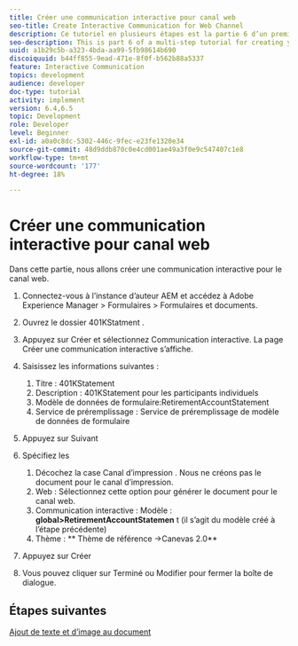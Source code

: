 ```yaml
---
title: Créer une communication interactive pour canal web
seo-title: Create Interactive Communication for Web Channel
description: Ce tutoriel en plusieurs étapes est la partie 6 d’un premier document de communication interactive. Dans cette partie, nous allons créer une communication interactive pour le canal web.
seo-description: This is part 6 of a multi-step tutorial for creating your first interactive communications document. In this part, we will create Interactive Communication for Web Channel.
uuid: a1b29c5b-a323-4bda-aa99-5fb98614b690
discoiquuid: b44ff855-9ead-471e-8f0f-b562b88a5337
feature: Interactive Communication
topics: development
audience: developer
doc-type: tutorial
activity: implement
version: 6.4,6.5
topic: Development
role: Developer
level: Beginner
exl-id: a0a0c8dc-5302-446c-9fec-e23fe1320e34
source-git-commit: 48d9ddb870c0e4cd001ae49a3f0e9c547407c1e8
workflow-type: tm+mt
source-wordcount: '177'
ht-degree: 18%

---
```


# Créer une communication interactive pour canal web

Dans cette partie, nous allons créer une communication interactive pour le canal web.

1. Connectez-vous à l’instance d’auteur AEM et accédez à Adobe Experience Manager > Formulaires > Formulaires et documents.
1. Ouvrez le dossier 401KStatment .
1. Appuyez sur Créer et sélectionnez Communication interactive. La page Créer une communication interactive s’affiche.
1. Saisissez les informations suivantes :

   1. Titre : 401KStatement
   1. Description : 401KStatement pour les participants individuels
   1. Modèle de données de formulaire:RetirementAccountStatement
   1. Service de préremplissage : Service de préremplissage de modèle de données de formulaire

1. Appuyez sur Suivant
1. Spécifiez les

   1. Décochez la case Canal d’impression . Nous ne créons pas le document pour le canal d’impression.
   1. Web : Sélectionnez cette option pour générer le document pour le canal web.
   1. Communication interactive : Modèle : **global>RetirementAccountStatemen** t (il s’agit du modèle créé à l’étape précédente)
   1. Thème : ** Thème de référence ->Canevas 2.0**

1. Appuyez sur Créer
1. Vous pouvez cliquer sur Terminé ou Modifier pour fermer la boîte de dialogue.

## Étapes suivantes

[Ajout de texte et d’image au document](./partseven.md)

